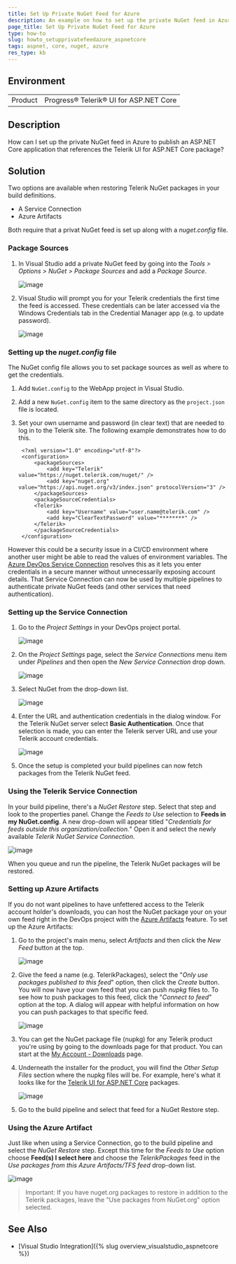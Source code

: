 ```yaml
---
title: Set Up Private NuGet Feed for Azure
description: An example on how to set up the private NuGet feed in Azure to publish an ASP.NET Core application that references the Telerik UI for ASP.NET Core assembly.
page_title: Set Up Private NuGet Feed for Azure
type: how-to
slug: howto_setupprivatefeedazure_aspnetcore
tags: aspnet, core, nuget, azure
res_type: kb
---
```


## Environment

<table>
 <tr>
  <td>Product</td>
  <td>Progress® Telerik® UI for ASP.NET Core</td>
 </tr>
</table>

## Description

How can I set up the private NuGet feed in Azure to publish an ASP.NET Core application that references the Telerik UI for ASP.NET Core package?

## Solution

Тwo options are available when restoring Telerik NuGet packages in your build definitions.

* A Service Connection
* Azure Artifacts

Both require that a privat NuGet feed is set up along with a *nuget.config* file.

### Package Sources

1. In Visual Studio add a private NuGet feed by going into the *Tools > Options > NuGet > Package Sources* and add a *Package Source*.

    ![image](images/setting-up-private-feed.png)

1. Visual Studio will prompt you for your Telerik credentials the first time the feed is accessed. These credentials can be later accessed via the Windows Credentials tab in the Credential Manager app (e.g. to update password).

    ![image](images/setting-up-private-feed-credentials.png)

### Setting up the *nuget.config* file

The NuGet config file allows you to set package sources as well as where to get the credentials. 

1. Add `NuGet.config` to the WebApp project in Visual Studio.
1. Add a new `NuGet.config` item to the same directory as the `project.json` file is located.
1. Set your own username and password (in clear text) that are needed to log in to the Telerik site. The following example demonstrates how to do this.

        <?xml version="1.0" encoding="utf-8"?>
        <configuration>
            <packageSources>
                <add key="Telerik" value="https://nuget.telerik.com/nuget/" />
                <add key="nuget.org" value="https://api.nuget.org/v3/index.json" protocolVersion="3" />
            </packageSources>
            <packageSourceCredentials>
            <Telerik>
                <add key="Username" value="user.name@telerik.com" />
                <add key="ClearTextPassword" value="********" />
            </Telerik>
            </packageSourceCredentials>
        </configuration>

However this could be a security issue in a CI/CD environment where another user might be able to read the values of environment variables. The [Azure DevOps Service Connection](https://docs.microsoft.com/en-us/azure/devops/pipelines/library/service-endpoints?view=azure-devops&tabs=yaml) resolves this as it lets you enter credentials in a secure manner without unnecessarily exposing account details. That Service Connection can now be used by multiple pipelines to authenticate private NuGet feeds (and other services that need authentication).

### Setting up the Service Connection

1. Go to the *Project Settings* in your DevOps project portal.

    ![image](images/service-connection-project-settings.png)

1. On the *Project Settings* page, select the *Service Connections* menu item under *Pipelines* and then open the *New Service Connection* drop down.

    ![image](images/service-connection-project-settings-add-new-service-connection.png)

1. Select NuGet from the drop-down list.

    ![image](images/service-connection-project-settings-add-new-service-connection-step2.png)

1. Enter the URL and authentication credentials in the dialog window. For the Telerik NuGet server select **Basic Authentication**.  Once that selection is made, you can enter the Telerik server URL and use your Telerik account credentials.

    ![image](images/service-connection-project-settings-add-new-service-connection-step3.png)

1. Once the setup is completed your build pipelines can now fetch packages from the Telerik NuGet feed. 

### Using the Telerik Service Connection

In your build pipeline, there's a *NuGet Restore* step. Select that step and look to the properties panel. Change the *Feeds to Use* selection to **Feeds in my NuGet.config**. A new drop-down will appear titled "*Credentials for feeds outside this organization/collection.*" Open it and select the newly available *Telerik NuGet Service Connection*.

![image](images/service-connection-project-settings-add-new-service-connection-step4.png)

When you queue and run the pipeline, the Telerik NuGet packages will be restored.

### Setting up Azure Artifacts

If you do not want pipelines to have unfettered access to the Telerik account holder's downloads, you can host the NuGet package your on your own feed right in the DevOps project with the [Azure Artifacts](https://docs.microsoft.com/en-us/azure/devops/pipelines/artifacts/artifacts-overview?view=azure-devops) feature. To set up the Azure Artifacts:

1. Go to the project's main menu, select *Artifacts* and then click the *New Feed* button at the top.

    ![image](images/azure-artifacts.png)

1. Give the feed a name (e.g. TelerikPackages), select the "*Only use packages published to this feed*" option, then click the *Create* button. You will now have your own feed that you can push *nupkg* files to. To see how to push packages to this feed, click the "*Connect to feed*" option at the top. A dialog will appear with helpful information on how you can push packages to that specific feed.

    ![image](images/azure-artifacts-package-source.png)

1. You can get the NuGet package file (nupkg) for any Telerik product you're using by going to the downloads page for that product. You can start at the [My Account - Downloads](https://www.telerik.com/account/my-downloads) page.

1. Underneath the installer for the product, you will find the *Other Setup Files* section where the nupkg files will be. For example, here's what it looks like for the [Telerik UI for ASP.NET Core](https://docs.telerik.com/aspnet-core/introduction) packages.

    ![image](images/download-nupkg-file.png)

1. Go to the build pipeline and select that feed for a NuGet Restore step.

### Using the Azure Artifact

Just like when using a Service Connection, go to the build pipeline and select the *NuGet Restore* step. Except this time for the *Feeds to Use* option choose **Feed(s) I select here** and choose the *TelerikPackages* feed in the *Use packages from this Azure Artifacts/TFS feed* drop-down list.

![image](images/azure-using-an-artifact-feed.png)

> Important: If you have nuget.org packages to restore in addition to the Telerik packages, leave the "Use packages from NuGet.org" option selected.


## See Also

* [Visual Studio Integration]({% slug overview_visualstudio_aspnetcore %})
